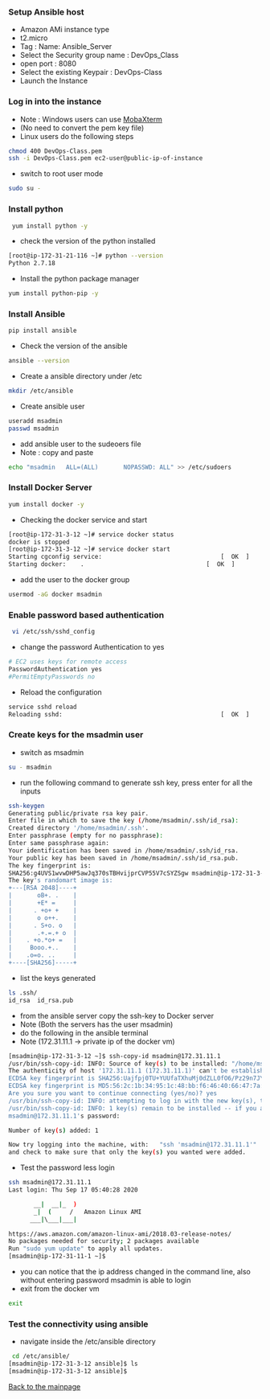 ### Setup Ansible host
* Amazon AMi instance type
* t2.micro
* Tag : Name: Ansible_Server
* Select the Security group name : DevOps_Class
* open port : 8080
* Select the existing Keypair : DevOps-Class
* Launch the Instance
### Log in into the instance
* Note : Windows users can use [MobaXterm](https://mobaxterm.mobatek.net/)
* (No need to convert the pem key file)
* Linux users do the following steps
``` bash
chmod 400 DevOps-Class.pem
ssh -i DevOps-Class.pem ec2-user@public-ip-of-instance
```
* switch to root user mode
``` bash
sudo su -
```
### Install python
``` bash
 yum install python -y
```
* check the version of the python installed
``` bash
[root@ip-172-31-21-116 ~]# python --version
Python 2.7.18
```
* Install the python package manager
``` bash
yum install python-pip -y
```
### Install Ansible
``` bash
pip install ansible 
```
* Check the version of the ansible 
``` bash
ansible --version
```
* Create a ansible directory under /etc
``` bash
mkdir /etc/ansible
```
* Create ansible user
``` bash
useradd msadmin
passwd msadmin
```
* add ansible user to the sudeoers file
* Note : copy and paste
```  bash
echo "msadmin	ALL=(ALL)       NOPASSWD: ALL" >> /etc/sudoers
```
### Install Docker Server
``` bash
yum install docker -y
```
* Checking the docker service and start
``` bash
[root@ip-172-31-3-12 ~]# service docker status
docker is stopped
[root@ip-172-31-3-12 ~]# service docker start
Starting cgconfig service:                                 [  OK  ]
Starting docker:	.                                  [  OK  ]
```
* add the user to the docker group
``` bash
usermod -aG docker msadmin
```
### Enable password based authentication
``` bash
 vi /etc/ssh/sshd_config
 ```
 * change the password Authentication to yes
 ``` bash
 # EC2 uses keys for remote access
PasswordAuthentication yes
#PermitEmptyPasswords no
```
* Reload the configuration
``` bash
service sshd reload
Reloading sshd:                                            [  OK  ]
```
### Create keys for the msadmin user
* switch as msadmin
``` bash
su - msadmin
```
* run the following command to generate ssh key, press enter for all the inputs
``` bash
ssh-keygen 
Generating public/private rsa key pair.
Enter file in which to save the key (/home/msadmin/.ssh/id_rsa): 
Created directory '/home/msadmin/.ssh'.
Enter passphrase (empty for no passphrase): 
Enter same passphrase again: 
Your identification has been saved in /home/msadmin/.ssh/id_rsa.
Your public key has been saved in /home/msadmin/.ssh/id_rsa.pub.
The key fingerprint is:
SHA256:g4UVS1wvwDHP5awJq370sTBHvijprCVP55V7cSYZSgw msadmin@ip-172-31-3-12
The key's randomart image is:
+---[RSA 2048]----+
|       oB+. .    |
|       +E* =     |
|      . +o+ +    |
|       o o++.    |
|      . S+o. o   |
|       .+.=.+ o  |
|    . +o.*o+ =   |
|     Booo.+..    |
|    .o=o. ..     |
+----[SHA256]-----+
```
* list the keys generated
``` bash
ls .ssh/
id_rsa  id_rsa.pub
```
* from the ansible server copy the ssh-key to Docker server
* Note (Both the servers has the user msadmin)
* do the following in the ansible terminal 
* Note (172.31.11.1 -> private ip of the docker vm)
``` bash
[msadmin@ip-172-31-3-12 ~]$ ssh-copy-id msadmin@172.31.11.1
/usr/bin/ssh-copy-id: INFO: Source of key(s) to be installed: "/home/msadmin/.ssh/id_rsa.pub"
The authenticity of host '172.31.11.1 (172.31.11.1)' can't be established.
ECDSA key fingerprint is SHA256:Uajfpj0TU+YUUfaTXhuMj0dZLL0fO6/Pz29n7JY4VnI.
ECDSA key fingerprint is MD5:56:2c:1b:34:95:1c:48:bb:f6:46:40:66:47:7a:26:72.
Are you sure you want to continue connecting (yes/no)? yes
/usr/bin/ssh-copy-id: INFO: attempting to log in with the new key(s), to filter out any that are already installed
/usr/bin/ssh-copy-id: INFO: 1 key(s) remain to be installed -- if you are prompted now it is to install the new keys
msadmin@172.31.11.1's password: 

Number of key(s) added: 1

Now try logging into the machine, with:   "ssh 'msadmin@172.31.11.1'"
and check to make sure that only the key(s) you wanted were added.
```
* Test the password less login
``` bash
ssh msadmin@172.31.11.1
Last login: Thu Sep 17 05:40:28 2020

       __|  __|_  )
       _|  (     /   Amazon Linux AMI
      ___|\___|___|

https://aws.amazon.com/amazon-linux-ami/2018.03-release-notes/
No packages needed for security; 2 packages available
Run "sudo yum update" to apply all updates.
[msadmin@ip-172-31-11-1 ~]$ 
```
* you can notice that the ip address changed in the command line, also without entering password msadmin is able to login
* exit from the docker vm
``` bash
exit
```
### Test the connectivity using ansible 
* navigate inside the /etc/ansible directory
``` bash
 cd /etc/ansible/
[msadmin@ip-172-31-3-12 ansible]$ ls
[msadmin@ip-172-31-3-12 ansible]$ 
```




[Back to the mainpage](https://github.com/blrk/learn-devops.io/wiki)
